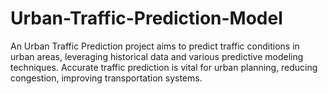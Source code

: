 # Urban-Traffic-Prediction-Model
An Urban Traffic Prediction project aims to predict traffic conditions in urban areas, leveraging historical data and various predictive modeling techniques. Accurate traffic prediction is vital for urban planning, reducing congestion, improving transportation systems.

